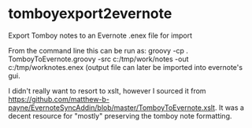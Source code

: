 tomboyexport2evernote
=====================

Export Tomboy notes to an Evernote .enex file for import

From the command line this can be run as:
     groovy -cp . TomboyToEvernote.groovy -src c:/tmp/work/notes -out c:/tmp/worknotes.enex
    (output file can later be imported into evernote's gui.

I didn't really want to resort to xslt, however I sourced it from https://github.com/matthew-b-payne/EvernoteSyncAddin/blob/master/TomboyToEvernote.xslt.
It was a decent resource for "mostly" preserving the tomboy note formatting.

